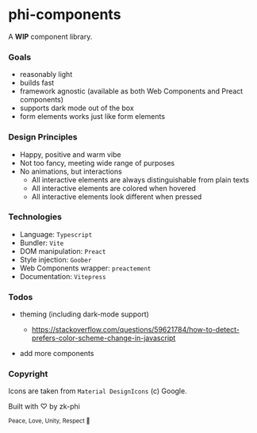 # phi-components

A **WIP** component library.

### Goals

- reasonably light
- builds fast
- framework agnostic (available as both Web Components and Preact components)
- supports dark mode out of the box
- form elements works just like form elements

### Design Principles

- Happy, positive and warm vibe
- Not too fancy, meeting wide range of purposes
- No animations, but interactions
  - All interactive elements are always distinguishable from plain texts
  - All interactive elements are colored when hovered
  - All interactive elements look different when pressed

### Technologies

- Language: `Typescript`
- Bundler: `Vite`
- DOM manipulation: `Preact`
- Style injection: `Goober`
- Web Components wrapper: `preactement`
- Documentation: `Vitepress`

### Todos

- theming (including dark-mode support)
  - https://stackoverflow.com/questions/59621784/how-to-detect-prefers-color-scheme-change-in-javascript

- add more components

### Copyright

Icons are taken from `Material DesignIcons` (c) Google.

Built with ♡ by zk-phi

<small>Peace, Love, Unity, Respect 🫶</small>
